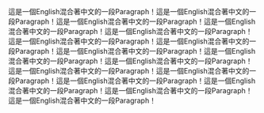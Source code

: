 這是一個English混合著中文的一段Paragraph！這是一個English混合著中文的一段Paragraph！這是一個English混合著中文的一段Paragraph！這是一個English混合著中文的一段Paragraph！這是一個English混合著中文的一段Paragraph！這是一個English混合著中文的一段Paragraph！這是一個English混合著中文的一段Paragraph！這是一個English混合著中文的一段Paragraph！這是一個English混合著中文的一段Paragraph！這是一個English混合著中文的一段Paragraph！這是一個English混合著中文的一段Paragraph！這是一個English混合著中文的一段Paragraph！這是一個English混合著中文的一段Paragraph！這是一個English混合著中文的一段Paragraph！這是一個English混合著中文的一段Paragraph！這是一個English混合著中文的一段Paragraph！
